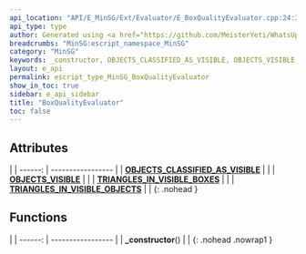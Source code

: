 ```yaml
---
api_location: "API/E_MinSG/Ext/Evaluator/E_BoxQualityEvaluator.cpp:24:30"
api_type: type
author: Generated using <a href="https://github.com/MeisterYeti/WhatsUpDoc">WhatsUpDoc</a>
breadcrumbs: "MinSG:escript_namespace_MinSG"
category: "MinSG"
keywords: _constructor, OBJECTS_CLASSIFIED_AS_VISIBLE, OBJECTS_VISIBLE, TRIANGLES_IN_VISIBLE_BOXES, TRIANGLES_IN_VISIBLE_OBJECTS
layout: e_api
permalink: escript_type_MinSG_BoxQualityEvaluator
show_in_toc: true
sidebar: e_api_sidebar
title: "BoxQualityEvaluator"
toc: false
---
```


## Attributes

|
| ------: | ----------------- |
| **[OBJECTS_CLASSIFIED_AS_VISIBLE](classMinSG_1_1Evaluators_1_1BoxQualityEvaluator#classMinSG_1_1Evaluators_1_1BoxQualityEvaluator_1ab5f2c9bec79e4613aac88f19eb57acb0)** | |
| **[OBJECTS_VISIBLE](classMinSG_1_1Evaluators_1_1BoxQualityEvaluator#classMinSG_1_1Evaluators_1_1BoxQualityEvaluator_1a8591f4dee07860b6185c1bf04c5cf80a)** | |
| **[TRIANGLES_IN_VISIBLE_BOXES](classMinSG_1_1Evaluators_1_1BoxQualityEvaluator#classMinSG_1_1Evaluators_1_1BoxQualityEvaluator_1a0e06a5c5cd614f94955869020d5471df)** | |
| **[TRIANGLES_IN_VISIBLE_OBJECTS](classMinSG_1_1Evaluators_1_1BoxQualityEvaluator#classMinSG_1_1Evaluators_1_1BoxQualityEvaluator_1ad98cfd1629d83fd8c2bbdbd6eefd5a03)** | |
{: .nohead }
## Functions

|
| ------: | ----------------- |
| **_constructor**() |  |
{: .nohead .nowrap1 }
